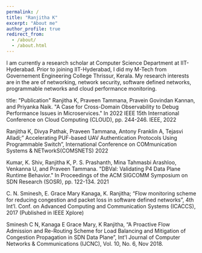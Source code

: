 ```yaml
---
permalink: /
title: "Ranjitha K"
excerpt: "About me"
author_profile: true
redirect_from: 
  - /about/
  - /about.html
---
```


I am currently a research scholar at Computer Science Department at IIT-Hyderabad. Prior to joining IIT-Hyderabad, I did my M-Tech from Governement Engineering College Thrissur, Kerala. My research interests are in the are of networking, network security, software defined networks, programmable networks and cloud performance monitoring. 

title: "Publication"
Ranjitha K, Praveen Tammana, Pravein Govindan Kannan, and Priyanka Naik. "A Case for Cross-Domain Observability to Debug Performance Issues in Microservices." In 2022 IEEE 15th International Conference on Cloud Computing (CLOUD), pp. 244-246. IEEE, 2022  

Ranjitha K, Divya Pathak, Praveen Tammana, Antony Franklin A, Tejasvi Alladi;” Accelerating PUF-based UAV Authentication Protocols Using Programmable Switch”, International Conference on COMmunication Systems & NETworkS(COMSNETS) 2022 

Kumar, K. Shiv, Ranjitha K, P. S. Prashanth, Mina Tahmasbi Arashloo, Venkanna U, and Praveen Tammana. "DBVal: Validating P4 Data Plane Runtime Behavior." In Proceedings of the ACM SIGCOMM Symposium on SDN Research (SOSR), pp. 122-134. 2021 

C. N. Sminesh, E. Grace Mary Kanaga, K. Ranjitha; “Flow monitoring scheme for reducing congestion and packet loss in software defined networks”, 4th Int’l. Conf. on Advanced Computing and Communication Systems (ICACCS), 2017 (Published in IEEE Xplore) 

Sminesh C N, Kanaga E Grace Mary, K Ranjitha, “A Proactive Flow Admission and Re-Routing Scheme for Load Balancing and Mitigation of Congestion Propagation in SDN Data Plane”, Int'l Journal of Computer Networks & Communications (IJCNC), Vol. 10, No. 6, Nov 2018. 
